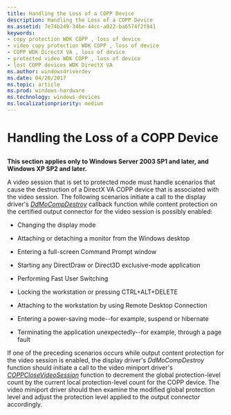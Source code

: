 ```yaml
---
title: Handling the Loss of a COPP Device
description: Handling the Loss of a COPP Device
ms.assetid: 7e74b249-34be-44cc-a022-ba6574f2f841
keywords:
- copy protection WDK COPP , loss of device
- video copy protection WDK COPP , loss of device
- COPP WDK DirectX VA , loss of device
- protected video WDK COPP , loss of device
- lost COPP devices WDK DirectX VA
ms.author: windowsdriverdev
ms.date: 04/20/2017
ms.topic: article
ms.prod: windows-hardware
ms.technology: windows-devices
ms.localizationpriority: medium
---
```


# Handling the Loss of a COPP Device


## <span id="ddk_handling_the_loss_of_a_copp_device_gg"></span><span id="DDK_HANDLING_THE_LOSS_OF_A_COPP_DEVICE_GG"></span>


**This section applies only to Windows Server 2003 SP1 and later, and Windows XP SP2 and later.**

A video session that is set to protected mode must handle scenarios that cause the destruction of a DirectX VA COPP device that is associated with the video session. The following scenarios initiate a call to the display driver's [*DdMoCompDestroy*](https://msdn.microsoft.com/library/windows/hardware/ff549664) callback function while content protection on the certified output connector for the video session is possibly enabled:

-   Changing the display mode

-   Attaching or detaching a monitor from the Windows desktop

-   Entering a full-screen Command Prompt window

-   Starting any DirectDraw or Direct3D exclusive-mode application

-   Performing Fast User Switching

-   Locking the workstation or pressing CTRL+ALT+DELETE

-   Attaching to the workstation by using Remote Desktop Connection

-   Entering a power-saving mode--for example, suspend or hibernate

-   Terminating the application unexpectedly--for example, through a page fault

If one of the preceding scenarios occurs while output content protection for the video session is enabled, the display driver's *DdMoCompDestroy* function should initiate a call to the video miniport driver's [*COPPCloseVideoSession*](https://msdn.microsoft.com/library/windows/hardware/ff539638) function to decrement the global protection-level count by the current local protection-level count for the COPP device. The video miniport driver should then examine the modified global protection level and adjust the protection level applied to the output connector accordingly.

 

 





